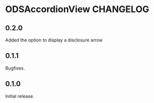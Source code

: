 # ODSAccordionView CHANGELOG

## 0.2.0

Added the option to display a disclosure arrow

## 0.1.1

Bugfixes.

## 0.1.0

Initial release.
